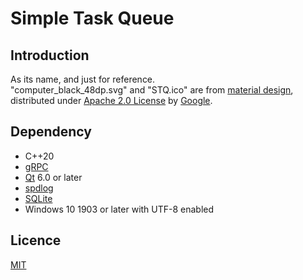 # Simple Task Queue

## Introduction

As its name, and just for reference.  
"computer_black_48dp.svg" and "STQ.ico" are from [material design](https://material.io/resources/icons/), distributed under [Apache 2.0 License](https://www.apache.org/licenses/LICENSE-2.0) by [Google](https://www.google.com).

## Dependency

- C++20
- [gRPC](https://grpc.io)
- [Qt](https://www.qt.io) 6.0 or later
- [spdlog](https://github.com/gabime/spdlog)
- [SQLite](https://www.sqlite.org)
- Windows 10 1903 or later with UTF-8 enabled

## Licence

[MIT](https://opensource.org/licenses/MIT)
